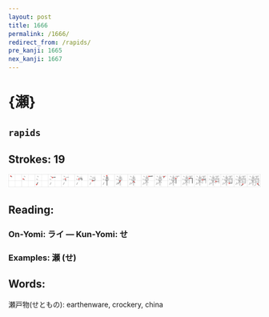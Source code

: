 ```yaml
---
layout: post
title: 1666
permalink: /1666/
redirect_from: /rapids/
pre_kanji: 1665
nex_kanji: 1667
---
```


# {瀬}

## `rapids`

## Strokes: 19

<div class="stroke"><img src="../images/E780AC.png" /></div>

## Reading:

### On-Yomi: ライ &mdash; Kun-Yomi: せ

### Examples: 瀬 (せ)

## Words:

瀬戸物(せともの): earthenware, crockery, china
